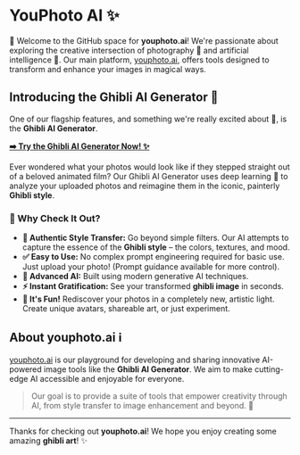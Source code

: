 # YouPhoto AI ✨

👋 Welcome to the GitHub space for **youphoto.ai**! We're passionate about exploring the creative intersection of photography 📸 and artificial intelligence 🤖. Our main platform, [youphoto.ai](https://youphoto.ai/), offers tools designed to transform and enhance your images in magical ways.

## Introducing the Ghibli AI Generator 🎨

One of our flagship features, and something we're really excited about 🎉, is the **Ghibli AI Generator**.

**[➡️ Try the Ghibli AI Generator Now! ✨](https://youphoto.ai/)**

Ever wondered what your photos would look like if they stepped straight out of a beloved animated film? Our Ghibli AI Generator uses deep learning 🧠 to analyze your uploaded photos and reimagine them in the iconic, painterly **Ghibli style**.

### 🤔 Why Check It Out?

*   **🎨 Authentic Style Transfer:** Go beyond simple filters. Our AI attempts to capture the essence of the **Ghibli style** – the colors, textures, and mood.
*   **✅ Easy to Use:** No complex prompt engineering required for basic use. Just upload your photo! (Prompt guidance available for more control).
*   **🤖 Advanced AI:** Built using modern generative AI techniques.
*   **⚡ Instant Gratification:** See your transformed **ghibli image** in seconds.
*   **🎉 It's Fun!** Rediscover your photos in a completely new, artistic light. Create unique avatars, shareable art, or just experiment.

## About youphoto.ai ℹ️

[youphoto.ai](https://youphoto.ai/) is our playground for developing and sharing innovative AI-powered image tools like the **Ghibli AI Generator**. We aim to make cutting-edge AI accessible and enjoyable for everyone.

> Our goal is to provide a suite of tools that empower creativity through AI, from style transfer to image enhancement and beyond. 🚀

---

Thanks for checking out **youphoto.ai**! We hope you enjoy creating some amazing **ghibli art**! ✨
